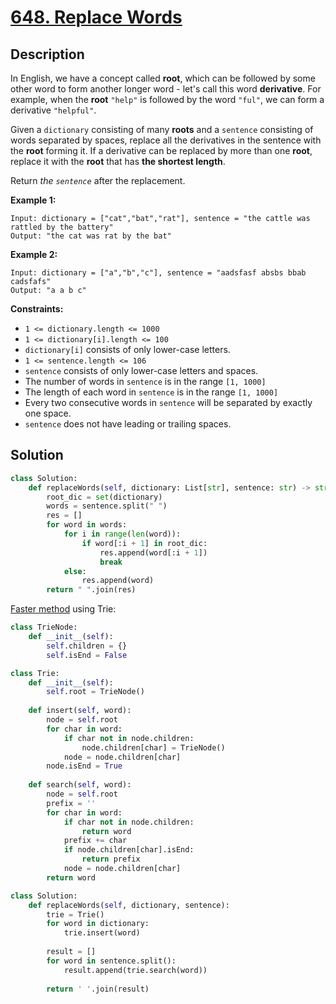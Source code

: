 # [648. Replace Words](https://leetcode.com/problems/replace-words/description/?envType=daily-question&envId=2024-06-07)

## Description

In English, we have a concept called **root**, which can be followed by some other word to form another longer word - let's call this word **derivative**. For example, when the **root** `"help"` is followed by the word `"ful"`, we can form a derivative `"helpful"`.

Given a `dictionary` consisting of many **roots** and a `sentence` consisting of words separated by spaces, replace all the derivatives in the sentence with the **root** forming it. If a derivative can be replaced by more than one **root**, replace it with the **root** that has **the shortest length**.

Return *the `sentence`* after the replacement.

**Example 1:**

```
Input: dictionary = ["cat","bat","rat"], sentence = "the cattle was rattled by the battery"
Output: "the cat was rat by the bat"

```

**Example 2:**

```
Input: dictionary = ["a","b","c"], sentence = "aadsfasf absbs bbab cadsfafs"
Output: "a a b c"

```

**Constraints:**

- `1 <= dictionary.length <= 1000`
- `1 <= dictionary[i].length <= 100`
- `dictionary[i]` consists of only lower-case letters.
- `1 <= sentence.length <= 106`
- `sentence` consists of only lower-case letters and spaces.
- The number of words in `sentence` is in the range `[1, 1000]`
- The length of each word in `sentence` is in the range `[1, 1000]`
- Every two consecutive words in `sentence` will be separated by exactly one space.
- `sentence` does not have leading or trailing spaces.


## Solution

```python
class Solution:
    def replaceWords(self, dictionary: List[str], sentence: str) -> str:
        root_dic = set(dictionary)
        words = sentence.split(" ")
        res = []
        for word in words:
            for i in range(len(word)):
                if word[:i + 1] in root_dic:
                    res.append(word[:i + 1])
                    break
            else:
                res.append(word)
        return " ".join(res)
```

[Faster method](https://leetcode.com/problems/replace-words/solutions/5271643/beats-100-explained-with-video-c-java-python-js-tries-strings-interview-solution/?envType=daily-question&envId=2024-06-07) using Trie:

```python
class TrieNode:
    def __init__(self):
        self.children = {}
        self.isEnd = False

class Trie:
    def __init__(self):
        self.root = TrieNode()
    
    def insert(self, word):
        node = self.root
        for char in word:
            if char not in node.children:
                node.children[char] = TrieNode()
            node = node.children[char]
        node.isEnd = True
    
    def search(self, word):
        node = self.root
        prefix = ''
        for char in word:
            if char not in node.children:
                return word
            prefix += char
            if node.children[char].isEnd:
                return prefix
            node = node.children[char]
        return word

class Solution:
    def replaceWords(self, dictionary, sentence):
        trie = Trie()
        for word in dictionary:
            trie.insert(word)
        
        result = []
        for word in sentence.split():
            result.append(trie.search(word))
        
        return ' '.join(result)
```